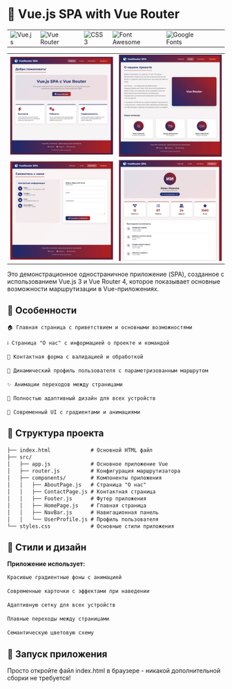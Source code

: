 # 🌟 __Vue.js SPA with Vue Router__

| | | | | | | |
|-|-|-|-|-|-|-|
| ![Vue.js](https://img.shields.io/badge/Vue.js-3.x-42b883?logo=vue.js) | ![Vue Router](https://img.shields.io/badge/Vue_Router-4.x-42b883) | ![CSS3](https://img.shields.io/badge/-CSS3-1572B6?logo=css3&logoColor=white) | ![Font Awesome](https://img.shields.io/badge/-Font_Awesome-528DD7?logo=font-awesome&logoColor=white) | ![Google Fonts](https://img.shields.io/badge/-Google_Fonts-4285F4?logo=google-fonts&logoColor=white) |

<table align="center">
  <tr>
    <td><img src="./img/1.JPG" alt="Скриншот 1" width="500"></td>
    <td><img src="./img/2.JPG" alt="Скриншот 2" width="500"></td>
    <tr>
    <td><img src="./img/3.JPG" alt="Скриншот 3" width="500"></td>
    <td><img src="./img/4.JPG" alt="Скриншот 4" width="500"></td>
  </tr>
  </tr>
</table>

Это демонстрационное одностраничное приложение (SPA), созданное с использованием Vue.js 3 и Vue Router 4, которое показывает основные возможности маршрутизации в Vue-приложениях.

##  🚀 __Особенности__

    🏠 Главная страница с приветствием и основными возможностями

    ℹ️ Страница "О нас" с информацией о проекте и командой

    📧 Контактная форма с валидацией и обработкой

    👤 Динамический профиль пользователя с параметризованным маршрутом

    ✨ Анимации переходов между страницами

    📱 Полностью адаптивный дизайн для всех устройств

    🎨 Современный UI с градиентами и анимациями


## 📂 __Структура проекта__

```
├── index.html             # Основной HTML файл
├── src/
│   ├── app.js             # Основное приложение Vue
│   ├── router.js          # Конфигурация маршрутизатора
│   ├── components/        # Компоненты приложения
│   │   ├── AboutPage.js   # Страница "О нас"
│   │   ├── ContactPage.js # Контактная страница
│   │   ├── Footer.js      # Футер приложения
│   │   ├── HomePage.js    # Главная страница
│   │   ├── NavBar.js      # Навигационная панель
│   │   └── UserProfile.js # Профиль пользователя
└── styles.css             # Основные стили приложения
```

## 🎨 __Стили и дизайн__

__Приложение использует:__

    Красивые градиентные фоны с анимацией

    Современные карточки с эффектами при наведении

    Адаптивную сетку для всех устройств

    Плавные переходы между страницами

    Семантическую цветовую схему

## 🚀 __Запуск приложения__

Просто откройте файл index.html в браузере - никакой дополнительной сборки не требуется!
